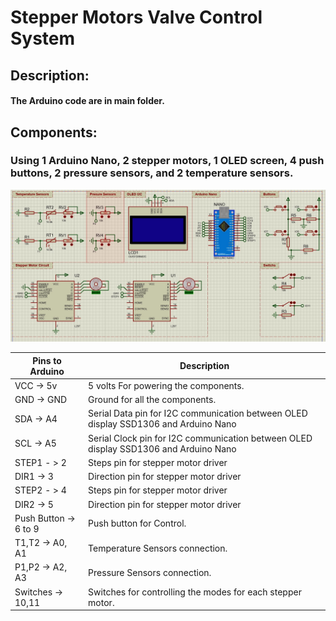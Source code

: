 # Stepper Motors Valve Control System

## Description: 

#### The Arduino code are in **main** folder.

## Components:

### Using 1 Arduino Nano, 2 stepper motors, 1 OLED screen, 4 push buttons, 2 pressure sensors, and 2 temperature sensors.

![Circuit](img/Proteus.jpg)

| Pins to Arduino       | Description                                                  |
| --------------------- | ------------------------------------------------------------ |
| VCC -> 5v             | 5 volts For powering the components.                         |
| GND -> GND            | Ground for all the components.                               |
| SDA -> A4             | Serial Data pin for I2C communication between OLED display SSD1306 and Arduino Nano |
| SCL -> A5             | Serial Clock pin for I2C communication between OLED display SSD1306 and Arduino Nano |
| STEP1 - > 2           | Steps pin for stepper motor driver                           |
| DIR1 -> 3             | Direction pin for stepper motor driver                       |
| STEP2 - > 4           | Steps pin for stepper motor driver                           |
| DIR2 -> 5             | Direction pin for stepper motor driver                       |
| Push Button -> 6 to 9 | Push button for Control.                                     |
| T1,T2 -> A0, A1       | Temperature Sensors connection.                              |
| P1,P2 -> A2, A3       | Pressure Sensors connection.                                 |
| Switches -> 10,11     | Switches for controlling the modes for each stepper motor.   |